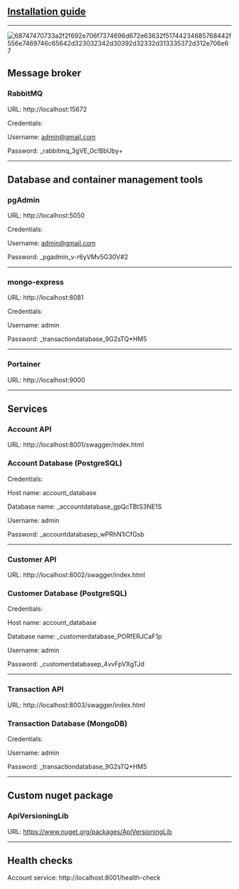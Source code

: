 ## [Installation guide](https://github.com/perisicnikola37/microservices-dotnet-bank-system/wiki/Installation-guide)

<hr/>

![68747470733a2f2f692e706f7374696d672e63632f51744234685768442f556e7469746c65642d323032342d30392d32332d313335372d312e706e67](https://github.com/user-attachments/assets/9f8673d8-8e2d-405e-84d3-fcbe3d100e0e)

## Message broker

### RabbitMQ

URL: http://localhost:15672 

Credentials:

Username: admin@gmail.com

Password: _rabbitmq_3gVE_0c!BbUby+

<hr />

## Database and container management tools

### pgAdmin

URL: http://localhost:5050 

Credentials:

Username: admin@gmail.com

Password: _pgadmin_v-r6yVMv5G30V#2

<hr />

### mongo-express

URL: http://localhost:8081

Credentials:

Username: admin

Password: _transactiondatabase_9G2sTQ*HM5

<hr />

### Portainer

URL: http://localhost:9000 

<hr />

## Services

### Account API

URL: http://localhost:8001/swagger/index.html

### Account Database (PostgreSQL)

Credentials:

Host name: account_database

Database name: _accountdatabase_gpQcTBtS3NE1S

Username: admin

Password: _accountdatabasep_wPRhN1iCfGsb

<hr />

### Customer API

URL: http://localhost:8002/swagger/index.html

### Customer Database (PostgreSQL)

Credentials:

Host name: account_database

Database name: _customerdatabase_PORfERJCaF1p

Username: admin

Password: _customerdatabasep_4vvFpVXgTJd

<hr />

### Transaction API

URL: http://localhost:8003/swagger/index.html 

### Transaction Database (MongoDB)

Credentials:

Username: admin

Password: _transactiondatabase_9G2sTQ*HM5

<hr />

## Custom nuget package

### ApiVersioningLib

URL: https://www.nuget.org/packages/ApiVersioningLib

<hr />

## Health checks

Account service: http://localhost:8001/health-check

